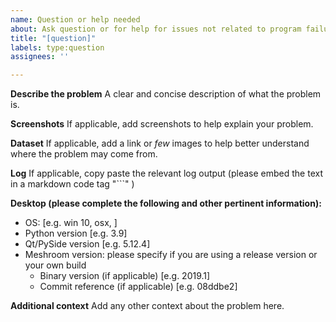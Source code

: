 ```yaml
---
name: Question or help needed
about: Ask question or for help for issues not related to program failures (e.g. "where I can find this feature", "my dataset is not reconstructed properly", "which parameter setting shall I use" etc...)
title: "[question]"
labels: type:question
assignees: ''

---
```


**Describe the problem**
A clear and concise description of what the problem is.

**Screenshots**
If applicable, add screenshots to help explain your problem.

**Dataset**
If applicable, add a link or *few* images to help better understand where the problem may come from.

**Log**
If applicable, copy paste the relevant log output (please embed the text in a markdown code tag "\`\`\`" )

**Desktop (please complete the following and other pertinent information):**
 - OS: [e.g. win 10, osx, ]
 - Python version [e.g. 3.9]
 - Qt/PySide version [e.g. 5.12.4]
 - Meshroom version: please specify if you are using a release version or your own build
   - Binary version (if applicable) [e.g. 2019.1]
   - Commit reference (if applicable) [e.g. 08ddbe2]

**Additional context**
Add any other context about the problem here.
